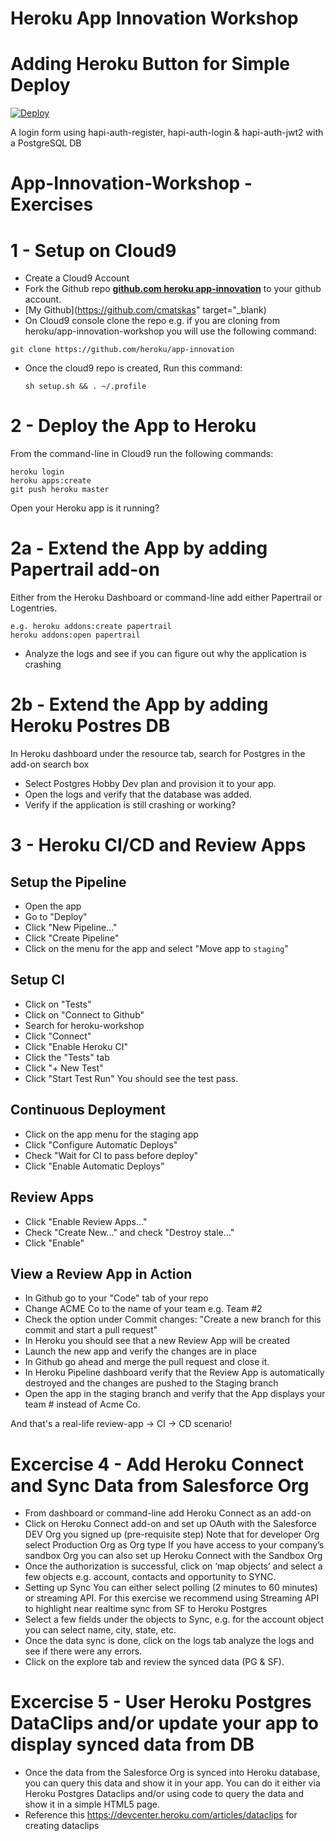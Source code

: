 # Heroku App Innovation Workshop

# Adding Heroku Button for Simple Deploy
<a href="https://heroku.com/deploy" target="_blank">
  <img src="https://www.herokucdn.com/deploy/button.svg" alt="Deploy">
</a>

A login form using hapi-auth-register, hapi-auth-login &amp; hapi-auth-jwt2 with a PostgreSQL DB

# App-Innovation-Workshop - Exercises

# 1 - Setup on Cloud9
- Create a Cloud9 Account
- Fork the Github repo <a href="https://github.com/heroku/app-innovation" target="_blank" style="font-weight:bold">github.com heroku app-innovation</a> to your github account.
- [My Github](https://github.com/cmatskas" target="_blank)
- On Cloud9 console clone the repo e.g. if you are cloning from heroku/app-innovation-workshop you will use the following command:
```
git clone https://github.com/heroku/app-innovation
```
- Once the cloud9 repo is created, Run this command:
  ```
  sh setup.sh && . ~/.profile
  ```

  
# 2 - Deploy the App to Heroku
From the command-line in Cloud9 run the following commands:
```
heroku login
heroku apps:create
git push heroku master
```
Open your Heroku app is it running? 

# 2a - Extend the App by adding Papertrail add-on
Either from the Heroku Dashboard or command-line add either Papertrail or Logentries. 
```
e.g. heroku addons:create papertrail
heroku addons:open papertrail
```
- Analyze the logs and see if you can figure out why the application is crashing

# 2b - Extend the App by adding Heroku Postres DB
In Heroku dashboard under the resource tab, search for Postgres in the add-on search box
- Select Postgres Hobby Dev plan and provision it to your app.
- Open the logs and verify that the database was added.
- Verify if the application is still crashing or working?


# 3 - Heroku CI/CD and Review Apps
## Setup the Pipeline
- Open the app
- Go to "Deploy"
- Click "New Pipeline..."
- Click "Create Pipeline"
- Click on the menu for the app and select "Move app to `staging`"

## Setup CI
- Click on "Tests"
- Click on "Connect to Github"
- Search for heroku-workshop
- Click "Connect"
- Click "Enable Heroku CI"
- Click the "Tests" tab
- Click "+ New Test"
- Click "Start Test Run"
You should see the test pass.

## Continuous Deployment
- Click on the app menu for the staging app
- Click "Configure Automatic Deploys"
- Check "Wait for CI to pass before deploy"
- Click "Enable Automatic Deploys"

## Review Apps
- Click "Enable Review Apps..."
- Check "Create New..." and check "Destroy stale..."
- Click "Enable"

## View a Review App in Action
- In Github go to your "Code" tab of your repo
- Change ACME Co to the name of your team e.g. Team #2
- Check the option under Commit changes: "Create a new branch for this commit and start a pull request"
- In Heroku you should see that a new Review App will be created
- Launch the new app and verify the changes are in place
- In Github go ahead and merge the pull request and close it.
- In Heroku Pipeline dashboard verify that the Review App is automatically destroyed and the changes are pushed to the Staging branch
- Open the app in the staging branch and verify that the App displays your team # instead of Acme Co.

And that's a real-life review-app -> CI -> CD scenario!

# Excercise 4 - Add Heroku Connect and Sync Data from Salesforce Org
- From dashboard or command-line add Heroku Connect as an add-on
- Click on Heroku Connect add-on and set up OAuth with the Salesforce DEV Org you signed up (pre-requisite step)
    Note that for developer Org select Production Org as Org type
    If you have access to your company’s sandbox Org you can also set up Heroku Connect with the Sandbox Org
- Once the authorization is successful, click on ‘map objects’ and select a few objects e.g. account, contacts and opportunity to SYNC.
- Setting up Sync 
    You can either select polling (2 minutes to 60 minutes) or streaming API. For this exercise we recommend using Streaming API to highlight near realtime sync from SF to Heroku Postgres
- Select a few fields under the objects to Sync, e.g. for the account object you can select name, city, state, etc.
- Once the data sync is done, click on the logs tab analyze the logs and see if there were any errors. 
- Click on the explore tab and review the synced data (PG & SF).

# Excercise 5 - User Heroku Postgres DataClips and/or update your app to display synced data from DB
- Once the data from the Salesforce Org is synced into Heroku database, you can query this data and show it in your app. You can do it either via Heroku Postgres Dataclips and/or using code to query the data and show it in a simple HTML5 page.
- Reference this https://devcenter.heroku.com/articles/dataclips for creating dataclips

